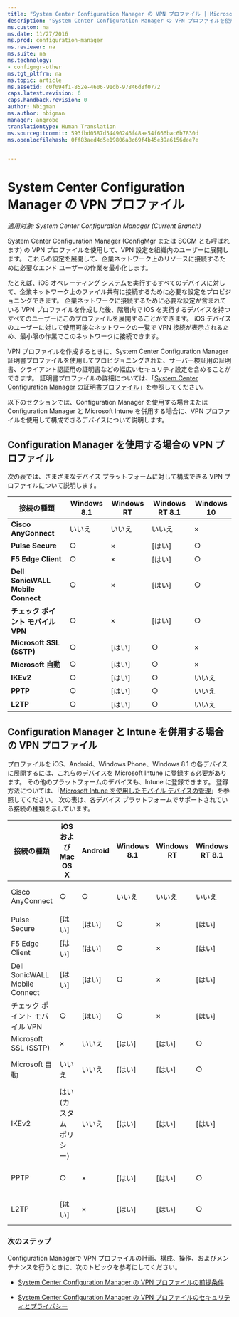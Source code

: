 ```yaml
---
title: "System Center Configuration Manager の VPN プロファイル | Microsoft Docs"
description: "System Center Configuration Manager の VPN プロファイルを使用して、VPN 設定を組織内のユーザーに展開する方法について説明します。"
ms.custom: na
ms.date: 11/27/2016
ms.prod: configuration-manager
ms.reviewer: na
ms.suite: na
ms.technology:
- configmgr-other
ms.tgt_pltfrm: na
ms.topic: article
ms.assetid: c0f094f1-852e-4606-91db-97846d8f0772
caps.latest.revision: 6
caps.handback.revision: 0
author: Nbigman
ms.author: nbigman
manager: angrobe
translationtype: Human Translation
ms.sourcegitcommit: 593fbd0587d54490246f48ae54f666bac6b7830d
ms.openlocfilehash: 0ff83aed4d5e19806a8c69f4b45e39a6156dee7e


---
```

# <a name="vpn-profiles-in-system-center-configuration-manager"></a>System Center Configuration Manager の VPN プロファイル

*適用対象: System Center Configuration Manager (Current Branch)*


System Center Configuration Manager (ConfigMgr または SCCM とも呼ばれます) の VPN プロファイルを使用して、VPN 設定を組織内のユーザーに展開します。 これらの設定を展開して、企業ネットワーク上のリソースに接続するために必要なエンド ユーザーの作業を最小化します。  

 たとえば、iOS オペレーティング システムを実行するすべてのデバイスに対して、企業ネットワーク上のファイル共有に接続するために必要な設定をプロビジョニングできます。 企業ネットワークに接続するために必要な設定が含まれている VPN プロファイルを作成した後、階層内で iOS を実行するデバイスを持つすべてのユーザーにこのプロファイルを展開することができます。 iOS デバイスのユーザーに対して使用可能なネットワークの一覧で VPN 接続が表示されるため、最小限の作業でこのネットワークに接続できます。  

 VPN プロファイルを作成するときに、System Center Configuration Manager 証明書プロファイルを使用してプロビジョニングされた、サーバー検証用の証明書、クライアント認証用の証明書などの幅広いセキュリティ設定を含めることができます。 証明書プロファイルの詳細については、「[System Center Configuration Manager の証明書プロファイル](introduction-to-certificate-profiles.md)」を参照してください。  

 以下のセクションでは、Configuration Manager を使用する場合または Configuration Manager と Microsoft Intune を併用する場合に、VPN プロファイルを使用して構成できるデバイスについて説明します。  

## <a name="vpn-profiles-when-using-configuration-manager"></a>Configuration Manager を使用する場合の VPN プロファイル  
 次の表では、さまざまなデバイス プラットフォームに対して構成できる VPN プロファイルについて説明します。  

|接続の種類|Windows 8.1|Windows RT|Windows RT 8.1|Windows 10|  
|---------------------|-----------------|----------------|--------------------|----------------|  
|**Cisco AnyConnect**|いいえ|いいえ|いいえ|×|  
|**Pulse Secure**|○|×|[はい]|○|  
|**F5 Edge Client**|○|×|[はい]|○|  
|**Dell SonicWALL Mobile Connect**|○|×|[はい]|○|  
|**チェック ポイント モバイル VPN**|○|×|[はい]|○|  
|**Microsoft SSL (SSTP)**|○|[はい]|○|×|  
|**Microsoft 自動**|○|[はい]|○|×|  
|**IKEv2**|○|[はい]|○|いいえ|  
|**PPTP**|○|[はい]|○|いいえ|  
|**L2TP**|○|[はい]|○|いいえ|  

## <a name="vpn-profiles-when-using-configuration-manager-together-with-intune"></a>Configuration Manager と Intune を併用する場合の VPN プロファイル  
 プロファイルを iOS、Android、Windows Phone、Windows 8.1 の各デバイスに展開するには、これらのデバイスを Microsoft Intune に登録する必要があります。 その他のプラットフォームのデバイスも、Intune に登録できます。 登録方法については、「[Microsoft Intune を使用したモバイル デバイスの管理](https://technet.microsoft.com/en-us/library/dn646962.aspx)」を参照してください。 次の表は、各デバイス プラットフォームでサポートされている接続の種類を示しています。  

|接続の種類|iOS および Mac OS X|Android|Windows 8.1|Windows RT|Windows RT 8.1|Windows Phone 8.1|Windows 10 Desktop および Mobile|  
|---------------------|----------------------|-------------|-----------------|----------------|--------------------|-----------------------|-----------------------------------|  
|Cisco AnyConnect|○|○|いいえ|いいえ|いいえ|いいえ|はい (OMA-URI)|  
|Pulse Secure|[はい]|[はい]|○|×|[はい]|[はい]|○|  
|F5 Edge Client|[はい]|[はい]|○|×|[はい]|[はい]|○|  
|Dell SonicWALL Mobile Connect|[はい]|[はい]|○|×|[はい]|[はい]|[はい]|  
|チェック ポイント モバイル VPN|○|[はい]|○|×|[はい]|[はい]|○|  
|Microsoft SSL (SSTP)|×|いいえ|[はい]|[はい]|○|いいえ|いいえ|  
|Microsoft 自動|いいえ|いいえ|[はい]|[はい]|○|×|はい (OMA-URI)|  
|IKEv2|はい (カスタム ポリシー)|いいえ|[はい]|[はい]|[はい]|○|はい (OMA-URI)|  
|PPTP|○|×|[はい]|[はい]|○|×|はい (OMA-URI)|  
|L2TP|[はい]|×|[はい]|[はい]|○|×|はい (OMA-URI)|  

### <a name="next-steps"></a>次のステップ  
 Configuration Managerで VPN プロファイルの計画、構成、操作、およびメンテナンスを行うときに、次のトピックを参考にしてください。  

-   [System Center Configuration Manager の VPN プロファイルの前提条件](../plan-design/prerequisites-for-wifi-vpn-profiles.md)  

-   [System Center Configuration Manager の VPN プロファイルのセキュリティとプライバシー](../plan-design/security-and-privacy-for-wifi-vpn-profiles.md)



<!--HONumber=Dec16_HO3-->


